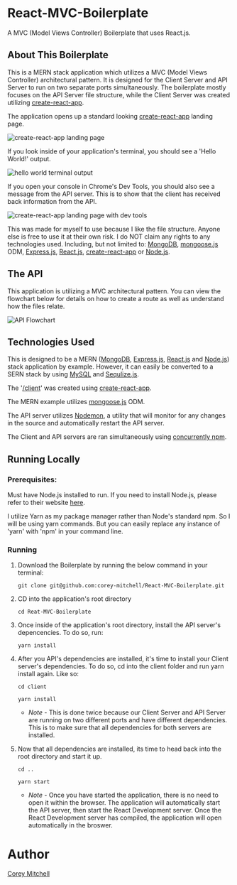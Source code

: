 # React-MVC-Boilerplate
A MVC (Model Views Controller) Boilerplate that uses React.js.

## About This Boilerplate

This is a MERN stack application which utilizes a MVC (Model Views Controller) architectural pattern. It is designed for the Client Server and API Server to run on two separate ports simultaneously. The boilerplate mostly focuses on the API Server file structure, while the Client Server was created utilizing [create-react-app](https://github.com/facebook/create-react-app#creating-an-app).

The application opens up a standard looking [create-react-app](https://github.com/facebook/create-react-app#creating-an-app) landing page.

![create-react-app landing page](https://user-images.githubusercontent.com/37916145/52542726-6cfed700-2d68-11e9-90d5-09fd0effac1a.PNG)

If you look inside of your application's terminal, you should see a 'Hello World!' output.

![hello world terminal output](https://user-images.githubusercontent.com/37916145/52542775-d7177c00-2d68-11e9-8018-2a7f3ab78e21.PNG)

If you open your console in Chrome's Dev Tools, you should also see a message from the API server. This is to show that the client has received back information from the API.

![create-react-app landing page with dev tools](https://user-images.githubusercontent.com/37916145/52542819-51480080-2d69-11e9-81d0-c2f0679ee67b.PNG)

This was made for myself to use because I like the file structure. Anyone else is free to use it at their own risk. I do NOT claim any rights to any technologies used. Including, but not limited to: [MongoDB](https://www.mongodb.com/what-is-mongodb), [mongoose.js](https://mongoosejs.com/) ODM, [Express.js](https://expressjs.com/), [React.js](https://reactjs.org/), [create-react-app](https://github.com/facebook/create-react-app#creating-an-app) or [Node.js](https://nodejs.org/en/).

## The API

This application is utilizing a MVC architectural pattern. You can view the flowchart below for details on how to create a route as well as understand how the files relate.

![API Flowchart](https://user-images.githubusercontent.com/37916145/49304655-a2e32d80-f492-11e8-8bdf-65da03549070.PNG)

## Technologies Used

This is designed to be a MERN ([MongoDB](https://www.mongodb.com/what-is-mongodb), [Express.js](https://expressjs.com/), [React.js](https://reactjs.org/) and [Node.js](https://nodejs.org/en/)) stack application by example. However, it can easily be converted to a SERN stack by using [MySQL](https://www.mysql.com/) and [Sequlize.js](http://docs.sequelizejs.com/).

The '[/client](./client)' was created using [create-react-app](https://github.com/facebook/create-react-app#creating-an-app).

The MERN example utilizes [mongoose.js](https://mongoosejs.com/) ODM.

The API server utilizes [Nodemon](https://nodemon.io/), a utility that will monitor for any changes in the source and automatically restart the API server.

The Client and API servers are ran simultaneously using [concurrently npm](https://www.npmjs.com/package/concurrently).

## Running Locally

### Prerequisites:

Must have Node.js installed to run. If you need to install Node.js, please refer to their website [here](https://nodejs.org/en/).

I utilize Yarn as my package manager rather than Node's standard npm. So I will be using yarn commands. But you can easily replace any instance of 'yarn' with 'npm' in your command line.

### Running

1. Download the Boilerplate by running the below command in your terminal:

    ```
    git clone git@github.com:corey-mitchell/React-MVC-Boilerplate.git
    ```

2. CD into the application's root directory

    ```
    cd Reat-MVC-Boilerplate
    ```

3. Once inside of the application's root directory, install the API server's depencencies. To do so, run:

    ```
    yarn install
    ```

4. After you API's dependencies are installed, it's time to install your Client server's dependencies. To do so, cd into the client folder and run yarn install again. Like so:

    ```
    cd client

    yarn install
    ```
    * *Note* - This is done twice because our Client Server and API Server are running on two different ports and have different dependencies. This is to make sure that all dependencies for both servers are installed.

5. Now that all dependencies are installed, its time to head back into the root directory and start it up.

    ```
    cd ..

    yarn start
    ```

    * *Note* - Once you have started the application, there is no need to open it within the browser. The application will automatically start the API server, then start the React Development server. Once the React Development server has compiled, the application will open automatically in the broswer.

# Author

[Corey Mitchell](https://github.com/corey-mitchell)
